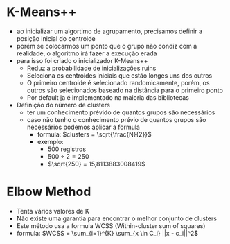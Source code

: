 # K-Means++
- ao inicializar um algortimo de agrupamento, precisamos definir a posição inicial do centroide
- porém se colocarmos um ponto que o grupo não condiz com a realidade, o algoritmo irá fazer a execução erada
- para isso foi criado o inicializador K-Means++
  - Reduz a probabilidade de inicializações ruins
  - Seleciona os centroides iniciais que estão longes uns dos outros
  - O primeiro centroide é selecionado randomicamente, porém, os outros são selecionados baseado na distância para o primeiro ponto
  - Por default ja é implementado na maioria das bibliotecas
- Definição do número de clusters
  - ter um conhecimento prévido de quantos grupos são necessários
  - caso não tenho o conhecimento prévio de quantos grupos são necessários podemos aplicar a formula
    - formula: $clusters = \sqrt{\frac{N}{2}}$
    - exemplo:
      - 500 registros
      - $500 \div 2 = 250$
      - $\sqrt{250} = 15,8113883008419$

# Elbow Method
- Tenta vários valores de K
- Não existe uma garantia para encontrar o melhor conjunto de clusters
- Este método usa a formula WCSS (Within-cluster sum of squares)
- formula: $WCSS = \sum_{i=1}^{K} \sum_{x \in C_i} ||x - c_i||^2$
